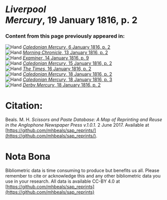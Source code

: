 # *Liverpool Mercury*, 19 January 1816, p. 2  
  
### Content from this page previously appeared in:  
![Hand](http://scissorsandpaste.net/wp-content/uploads/2017/06/smallhandpointer.png) [*Caledonian Mercury*, 6 January 1816, p. 2](https://mhbeals.github.io/sap_html/Caledonian-Mercury/Caledonian-Mercury-6-January-1816-p-2)  
![Hand](http://scissorsandpaste.net/wp-content/uploads/2017/06/smallhandpointer.png) [*Morning Chronicle*, 13 January 1816, p. 2](https://mhbeals.github.io/sap_html/Morning-Chronicle/Morning-Chronicle-13-January-1816-p-2)  
![Hand](http://scissorsandpaste.net/wp-content/uploads/2017/06/smallhandpointer.png) [*Examiner*, 14 January 1816, p. 9](https://mhbeals.github.io/sap_html/Examiner/Examiner-14-January-1816-p-9)  
![Hand](http://scissorsandpaste.net/wp-content/uploads/2017/06/smallhandpointer.png) [*Caledonian Mercury*, 15 January 1816, p. 2](https://mhbeals.github.io/sap_html/Caledonian-Mercury/Caledonian-Mercury-15-January-1816-p-2)  
![Hand](http://scissorsandpaste.net/wp-content/uploads/2017/06/smallhandpointer.png) [*The Times*, 16 January 1816, p. 2](https://mhbeals.github.io/sap_html/The-Times/The-Times-16-January-1816-p-2)  
![Hand](http://scissorsandpaste.net/wp-content/uploads/2017/06/smallhandpointer.png) [*Caledonian Mercury*, 18 January 1816, p. 2](https://mhbeals.github.io/sap_html/Caledonian-Mercury/Caledonian-Mercury-18-January-1816-p-2)  
![Hand](http://scissorsandpaste.net/wp-content/uploads/2017/06/smallhandpointer.png) [*Caledonian Mercury*, 18 January 1816, p. 3](https://mhbeals.github.io/sap_html/Caledonian-Mercury/Caledonian-Mercury-18-January-1816-p-3)  
![Hand](http://scissorsandpaste.net/wp-content/uploads/2017/06/smallhandpointer.png) [*Derby Mercury*, 18 January 1816, p. 2](https://mhbeals.github.io/sap_html/Derby-Mercury/Derby-Mercury-18-January-1816-p-2)  


# Citation: 

Beals. M. H. *Scissors and Paste Database: A Map of Reprinting and Reuse in the Anglophone Newspaper Press v.1.0.1.* 2 June 2017. Available at [https://github.com/mhbeals/sap_reprints/](https://github.com/mhbeals/sap_reprints/). 

# Nota Bona

Bibliometric data is time consuming to produce but benefits us all. Please remember to cite or acknowledge this and any other bibliometric data you use in your research. All data is available CC-BY 4.0 at [https://github.com/mhbeals/sap_reprints](https://github.com/mhbeals/sap_reprints)